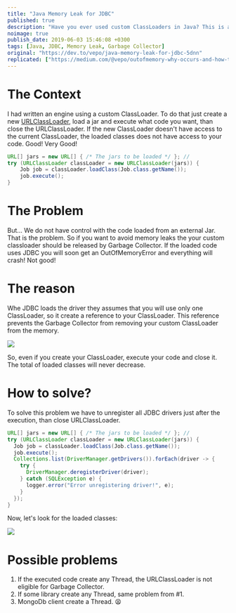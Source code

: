 ```yaml
---
title: "Java Memory Leak for JDBC"
published: true
description: "Have you ever used custom ClassLoaders in Java? This is a troubleshooting for whom is using it."
noimage: true
publish_date: 2019-06-03 15:46:08 +0300
tags: [Java, JDBC, Memory Leak, Garbage Collector]
original: "https://dev.to/vepo/java-memory-leak-for-jdbc-5dnn"
replicated: ["https://medium.com/@vepo/outofmemory-why-occurs-and-how-to-fix-it-c28a7fa16690"]
---
```


# The Context

I had written an engine using a custom ClassLoader. To do that just create a new [URLClassLoader](https://docs.oracle.com/javase/7/docs/api/java/net/URLClassLoader.html), load a jar and execute what code you want, than close the URLClassLoader. If the new ClassLoader doesn't have access to the current ClassLoader, the loaded classes does not have access to your code. Good! Very Good!

```java
URL[] jars = new URL[] { /* The jars to be loaded */ }; //
try (URLClassLoader classLoader = new URLClassLoader(jars)) {
    Job job = classLoader.loadClass(Job.class.getName());
    job.execute();
}
```


# The Problem 

But... We do not have control with the code loaded from an external Jar. That is the problem. So if you want to avoid memory leaks the your custom classloader should be released by Garbage Collector. If the loaded code uses JDBC you will soon get an OutOfMemoryError and everything will crash! Not good!

# The reason
Whe JDBC loads the driver they assumes that you will use only one ClassLoader, so  it create a reference to your ClassLoader. This reference prevents the Garbage Collector from removing your custom ClassLoader from the memory.

![](https://thepracticaldev.s3.amazonaws.com/i/789mmfr2dkp8ezgm2p91.png)

So, even if you create your ClassLoader, execute your code and close it. The total of loaded classes will never decrease.

# How to solve?

To solve this problem we have to unregister all JDBC drivers just after the execution, than close URLClassLoader.

```java
URL[] jars = new URL[] { /* The jars to be loaded */ }; //
try (URLClassLoader classLoader = new URLClassLoader(jars)) {
  Job job = classLoader.loadClass(Job.class.getName());
  job.execute();
  Collections.list(DriverManager.getDrivers()).forEach(driver -> {
    try {
      DriverManager.deregisterDriver(driver);
    } catch (SQLException e) {
      logger.error("Error unregistering driver!", e);
    }
  });
} 
```

Now, let's look for the loaded classes:

![](https://thepracticaldev.s3.amazonaws.com/i/xzaa7ftdokc0078tg9n5.png)

# Possible problems

1. If the executed code create any Thread, the URLClassLoader is not eligible for Garbage Collector.
2. If some library create any Thread, same problem from #1.
3. MongoDb client create a Thread. 😫